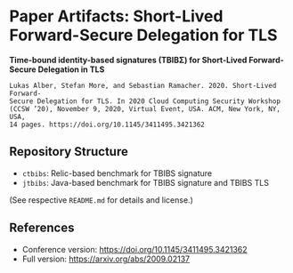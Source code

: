 # Paper Artifacts: Short-Lived Forward-Secure Delegation for TLS

**Time-bound identity-based signatures (TBIBΣ) for Short-Lived Forward-Secure Delegation in TLS**

```
Lukas Alber, Stefan More, and Sebastian Ramacher. 2020. Short-Lived Forward-
Secure Delegation for TLS. In 2020 Cloud Computing Security Workshop
(CCSW ’20), November 9, 2020, Virtual Event, USA. ACM, New York, NY, USA,
14 pages. https://doi.org/10.1145/3411495.3421362
```


## Repository Structure

* `ctbibs`: Relic-based benchmark for TBIBS signature
* `jtbibs`: Java-based benchmark for TBIBS signature and TBIBS TLS

(See respective `README.md` for details and license.)


## References

* Conference version: https://doi.org/10.1145/3411495.3421362
* Full version: https://arxiv.org/abs/2009.02137
